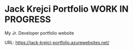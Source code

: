 # Jack Krejci Portfolio WORK IN PROGRESS
My Jr. Developer portfolio website

URL: https://jack-krejci-portfolio.azurewebsites.net/

